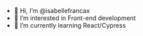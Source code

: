 - 👋 Hi, I’m @isabellefrancax
- 👀 I’m interested in Front-end development
- 🌱 I’m currently learning React/Cypress

<!---
isabellefrancax/isabellefrancax is a ✨ special ✨ repository because its `README.md` (this file) appears on your GitHub profile.
You can click the Preview link to take a look at your changes.
--->
